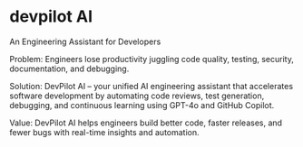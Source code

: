 # devpilot AI
An Engineering Assistant for Developers

Problem: Engineers lose productivity juggling code quality, testing, security, documentation, and debugging.

Solution: DevPilot AI – your unified AI engineering assistant that accelerates software development by automating code reviews, test generation, debugging, and continuous learning using GPT-4o and GitHub Copilot.

Value: DevPilot AI helps engineers build better code, faster releases, and fewer bugs with real-time insights and automation.
